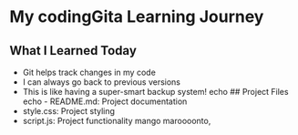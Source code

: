 # My codingGita Learning Journey

## What I Learned Today

- Git helps track changes in my code
- I can always go back to previous versions
- This is like having a super-smart backup system!
 echo ## Project Files echo - README.md: Project documentation
- style.css: Project styling
- script.js: Project functionality
mango maroooonto,